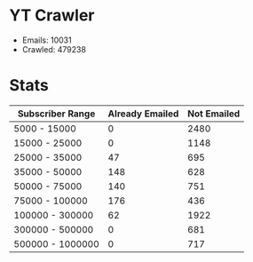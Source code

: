 # YT Crawler
- Emails: 10031
- Crawled: 479238

# Stats
| Subscriber Range  | Already Emailed | Not Emailed |
|-------|-------|-------|
| 5000 - 15000 | 0 | 2480 |
| 15000 - 25000 | 0 | 1148 |
| 25000 - 35000 | 47 | 695 |
| 35000 - 50000 | 148 | 628 |
| 50000 - 75000 | 140 | 751 |
| 75000 - 100000 | 176 | 436 |
| 100000 - 300000 | 62 | 1922 |
| 300000 - 500000 | 0 | 681 |
| 500000 - 1000000 | 0 | 717 |
